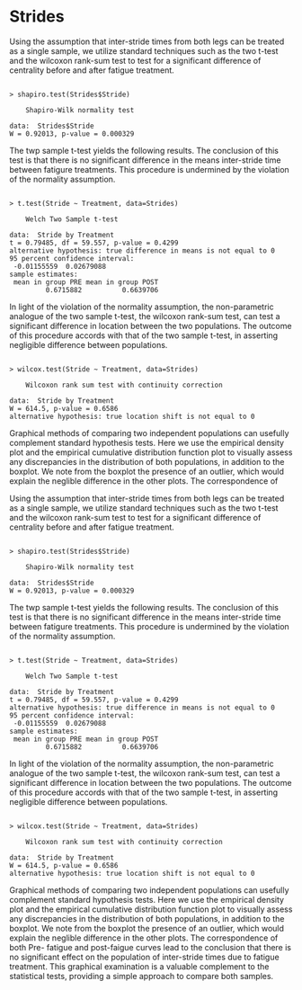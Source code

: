 Strides
=============


Using the assumption that inter-stride times from both legs can be treated as a single sample, we utilize standard techniques such as the two t-test and the wilcoxon rank-sum test to test for a significant difference of centrality before and after fatigue treatment.

<pre><code>
> shapiro.test(Strides$Stride)

	Shapiro-Wilk normality test

data:  Strides$Stride
W = 0.92013, p-value = 0.000329
</code></pre>

The twp sample t-test yields the following results. The conclusion of this test is that there is no
significant difference in the means inter-stride time between fatigure treatments. This procedure is undermined
by the violation of the normality assumption.

<pre><code>
> t.test(Stride ~ Treatment, data=Strides)

	Welch Two Sample t-test

data:  Stride by Treatment
t = 0.79485, df = 59.557, p-value = 0.4299
alternative hypothesis: true difference in means is not equal to 0
95 percent confidence interval:
 -0.01155559  0.02679088
sample estimates:
 mean in group PRE mean in group POST 
         0.6715882          0.6639706 
</code></pre>

In light of the violation of the normality assumption, the non-parametric analogue of the two sample t-test, the wilcoxon rank-sum test, can test
a significant difference in location between the two populations. The outcome of this procedure accords with that of the two sample t-test, in
asserting negligible difference between populations.

<pre><code>
> wilcox.test(Stride ~ Treatment, data=Strides)

	Wilcoxon rank sum test with continuity correction

data:  Stride by Treatment
W = 614.5, p-value = 0.6586
alternative hypothesis: true location shift is not equal to 0
</code></pre>

Graphical methods of comparing two independent populations can usefully complement standard hypothesis tests. 
Here we use the empirical density plot and the empirical cumulative distribution function plot to visually assess any discrepancies 
in the distribution of both populations, in addition to the boxplot. We note from the boxplot the presence of an outlier, which would explain
the neglible difference in the other plots. The correspondence of



Using the assumption that inter-stride times from both legs can be treated as a single sample, we utilize standard techniques such as the
two t-test and the wilcoxon rank-sum test to test for a significant difference of centrality before and after fatigue treatment.

<pre><code>
> shapiro.test(Strides$Stride)

	Shapiro-Wilk normality test

data:  Strides$Stride
W = 0.92013, p-value = 0.000329
</code></pre>

The twp sample t-test yields the following results. The conclusion of this test is that there is no
significant difference in the means inter-stride time between fatigure treatments. This procedure is undermined
by the violation of the normality assumption.

<pre><code>
> t.test(Stride ~ Treatment, data=Strides)

	Welch Two Sample t-test

data:  Stride by Treatment
t = 0.79485, df = 59.557, p-value = 0.4299
alternative hypothesis: true difference in means is not equal to 0
95 percent confidence interval:
 -0.01155559  0.02679088
sample estimates:
 mean in group PRE mean in group POST 
         0.6715882          0.6639706 
</code></pre>

In light of the violation of the normality assumption, the non-parametric analogue of the two sample t-test, the wilcoxon rank-sum test, can test a significant difference in location between the two populations. The outcome of this procedure accords with that of the two sample t-test, in asserting negligible difference between populations.

<pre><code>
> wilcox.test(Stride ~ Treatment, data=Strides)

	Wilcoxon rank sum test with continuity correction

data:  Stride by Treatment
W = 614.5, p-value = 0.6586
alternative hypothesis: true location shift is not equal to 0
</code></pre>

Graphical methods of comparing two independent populations can usefully complement standard hypothesis tests. 
Here we use the empirical density plot and the empirical cumulative distribution function plot to visually assess any discrepancies in the distribution of both populations, in addition to the boxplot. We note from the boxplot the presence of an outlier, which would explain the neglible difference in the other plots. The correspondence of both Pre- fatigue and post-faigue curves lead to the conclusion that there is no significant effect on the population of inter-stride times due to fatigue treatment. This graphical examination is a valuable complement to the statistical tests, providing a simple approach to compare both samples.


